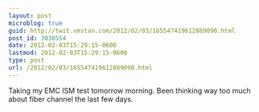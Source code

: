 ```yaml
---
layout: post
microblog: true
guid: http://twit.vmstan.com/2012/02/03/165547419612889090.html
post_id: 3038554
date: 2012-02-03T15:29:15-0600
lastmod: 2012-02-03T15:29:15-0600
type: post
url: /2012/02/03/165547419612889090.html
---
```

Taking my EMC ISM test tomorrow morning. Been thinking way too much about fiber channel the last few days.
